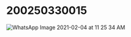 # 200250330015
![WhatsApp Image 2021-02-04 at 11 25 34 AM](https://user-images.githubusercontent.com/72480505/106851251-e291a980-66db-11eb-8743-e8635bb730aa.jpeg)
